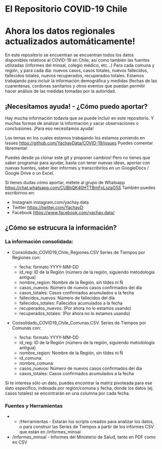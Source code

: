 # El Repositorio COVID-19 Chile
# Ahora los datos regionales actualizados automáticamente!
En este repositorio se encuentran se encuentran todos los datos disponibles relativos al COVID-19 en Chile, así como también las fuentes utilizadas (informes del minsal, colegio médico, etc...)
Para cada comuna y región, y para cada día: nuevos casos, casos totales, nuevos fallecidos, fallecidos totales, nuevos recuperados, recuperados totales. Estamos trabajando para incluír la información demográfica y medidas (fechas de las cuarentenas, cordones sanitarios y otros eventos que puedan permitir hacer análisis de las medidas tomadas por la autoridad.

## ¡Necesitamos ayuda! - ¿Cómo puedo aportar?
Hay mucha información todavía que se puede incluír en este repositorio. Y muchas formas de analizar la información y sacar observaciones o conclusiones. ¡Para eso necesitamos ayuda!

Los temas en los cuales estamos trabajando los estamos poniendo en Issues
https://github.com/YachayData/COVID-19/issues
Puedes comentar libremente!

Puedes desde ya clonar este git y proponer cambios! Pero no tienes que saber programar para ayudar, basta con tener nuevas ideas, aportar con nuevas fuentes, saber leer informes y transcribirlos en un GoogleDocs / Google Drive o un Excel.

Si tienes dudas cómo aportar, métete al grupo de Whatsapp https://chat.whatsapp.com/CUBbQK40HTTBmFoLszaG5S
También puedes escribirnos en:
* Instagram instagram.com/yachay.data
* Twitter https://twitter.com/YachayD
* Facebook https://www.facebook.com/yachay.data/


## ¿Cómo se estrucura la información?

### La información consolidada:
* Consolidado_COVID19_Chile_Regiones.CSV Series de Tiempos por Regiones con:
	* fecha: formato YYYY-MM-DD
	* id_reg: ID de la Región (número de la región, siguiendo metodología antigua)
	* nombre_region: Nombre de la Región, sin tildes ni Ñ
	* casos_nuevos: Número de nuevos casos confirmados del día
	* casos_totales: Casos confirmados acumulados a la fecha
	* fallecidos_nuevos: Número de fallecidos del día
	* fallecidos_totales: Fallecidos acumulados a la fecha
	* recuperados_nuevos: (Por ahora no lo estamos usando)
	* recuperados_totales: (Por ahora no lo estamos usando)

* Consolidado_COVID19_Chile_Comunas.CSV. Series de Tiempos por Comunas con:
	* fecha: formato YYYY-MM-DD
	* id_reg: ID de la Región (número de la región, siguiendo metodología antigua)
	* nombre_region: Nombre de la Región, sin tildes ni Ñ
	* id_comuna:
	* nombre_comuna:
	* casos_nuevos: Número de nuevos casos confirmados del día
	* casos_totales: Casos confirmados acumulados a la fecha
	
Si te interesa sólo un dato, puedes encontrar la matriz pivoteada para ese dato específico, indexada por región/comuna y fecha, donde los datos (ej. casos totales) se encontrarán en una columna por cada fecha. 


### Fuentes y Herramientas

* * /Herramientas  - Estarán los scripts creados para analizar los datos, o para construir las Series de Tiempos a partir de los informes CSV que están en /informes_minsal
* /informes_minsal - Informes del Ministerio de Salud, tanto en PDF como en CSV


	

